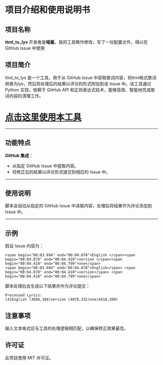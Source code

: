 # 项目介绍和使用说明书

## 项目名称
**ttml_to_lys**
开发者是**喵酱**，我将工具略作修改，写了一份配置文件，得以在 GitHub Issue 中使用

## 项目简介
ttml_to_lys 是一个工具，用于从 GitHub Issue 中获取歌词内容，将ttml格式歌词转换为lys，然后将处理后的结果以评论的形式附加到该 Issue 中。该工具通过 Python 实现，依赖于 GitHub API 和正则表达式技术，能够高效、智能地完成歌词内容的清理工作。

# [点击这里使用本工具](https://github.com/HKLHaoBin/ttml_to_lys/issues)
---

## 功能特点
 **GitHub 集成**：
   - 从指定 GitHub Issue 中提取内容。
   - 将修正后的结果以评论形式提交到相应的 Issue 中。

---

## 使用说明

脚本会自动从指定的 GitHub Issue 中读取内容，处理后将结果作为评论添加到 Issue 中。

---

## 示例
假设 Issue 内容为：
```
<span begin="00:03.694" end="00:04.078">English </span><span begin="00:04.078" end="00:04.410">version </span><span begin="00:04.410" end="00:04.799">one</span>
<span begin="00:03.694" end="00:04.078">English</span> <span begin="00:04.078" end="00:04.410">version</span> <span begin="00:04.410" end="00:04.799">one</span>
```

脚本处理后会生成以下结果并作为评论提交：
```
Processed Lyrics:
[4]English (3694,384)version (4078,332)one(4410,389)
```

## 注意事项
 输入文本格式应与工具的处理逻辑相匹配，以确保修正效果最佳。

## 许可证
此项目使用 MIT 许可证。

